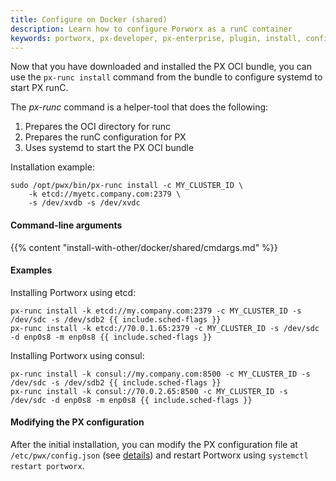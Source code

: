 ```yaml
---
title: Configure on Docker (shared)
description: Learn how to configure Porworx as a runC container
keywords: portworx, px-developer, px-enterprise, plugin, install, configure, container, storage, runc, oci
---
```


Now that you have downloaded and installed the PX OCI bundle, you can use the `px-runc install` command from the bundle to configure systemd to start PX runC.

The _px-runc_ command is a helper-tool that does the following:

1. Prepares the OCI directory for runc
2. Prepares the runC configuration for PX
3. Uses systemd to start the PX OCI bundle

Installation example:

```text
sudo /opt/pwx/bin/px-runc install -c MY_CLUSTER_ID \
    -k etcd://myetc.company.com:2379 \
    -s /dev/xvdb -s /dev/xvdc
```

#### Command-line arguments

{{% content "install-with-other/docker/shared/cmdargs.md" %}}

#### Examples

Installing Portworx using etcd:

```text
px-runc install -k etcd://my.company.com:2379 -c MY_CLUSTER_ID -s /dev/sdc -s /dev/sdb2 {{ include.sched-flags }}
px-runc install -k etcd://70.0.1.65:2379 -c MY_CLUSTER_ID -s /dev/sdc -d enp0s8 -m enp0s8 {{ include.sched-flags }}
```

Installing Portworx using consul:

```text
px-runc install -k consul://my.company.com:8500 -c MY_CLUSTER_ID -s /dev/sdc -s /dev/sdb2 {{ include.sched-flags }}
px-runc install -k consul://70.0.2.65:8500 -c MY_CLUSTER_ID -s /dev/sdc -d enp0s8 -m enp0s8 {{ include.sched-flags }}
```

#### Modifying the PX configuration

After the initial installation, you can modify the PX configuration file at `/etc/pwx/config.json` (see [details](/install-with-other/docker/shared/config-json)) and restart Portworx using `systemctl restart portworx`.
